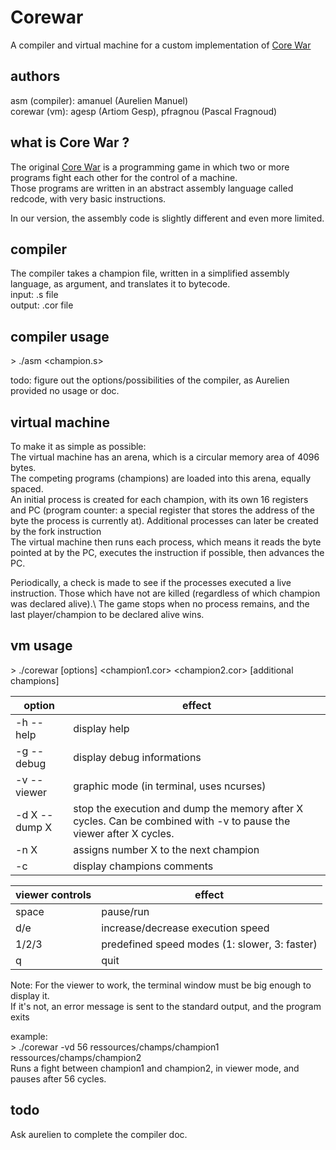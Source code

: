 # Corewar

A compiler and virtual machine for a custom implementation of [Core War](https://en.wikipedia.org/wiki/Core_War)

## authors

asm (compiler): amanuel (Aurelien Manuel)\
corewar (vm): agesp (Artiom Gesp), pfragnou (Pascal Fragnoud)

## what is Core War ?

The original [Core War](https://en.wikipedia.org/wiki/Core_War) is a programming game in which two or more programs fight each other for the control of a machine.\
Those programs are written in an abstract assembly language called redcode, with very basic instructions.

In our version, the assembly code is slightly different and even more limited.

## compiler

The compiler takes a champion file, written in a simplified assembly language, as argument, and translates it to bytecode.\
input: .s file\
output: .cor file

## compiler usage

\> ./asm \<champion.s\>

todo: figure out the options/possibilities of the compiler, as Aurelien provided no usage or doc.

## virtual machine

To make it as simple as possible:\
The virtual machine has an arena, which is a circular memory area of 4096 bytes.\
The competing programs (champions) are loaded into this arena, equally spaced.\
An initial process is created for each champion, with its own 16 registers and PC (program counter: a special register that stores the address of the byte the process is currently at). Additional processes can later be created by the fork instruction\
The virtual machine then runs each process, which means it reads the byte pointed at by the PC, executes the instruction if possible, then advances the PC.

Periodically, a check is made to see if the processes executed a live instruction. Those which have not are killed (regardless of which champion was declared alive).\ 
The game stops when no process remains, and the last player/champion to be declared alive wins.

## vm usage

\> ./corewar [options] \<champion1.cor\> \<champion2.cor\> [additional champions]

|option|effect|
|-|-|
|-h --help| display help|
|-g --debug| display debug informations|
|-v --viewer| graphic mode (in terminal, uses ncurses)|
|-d X --dump X| stop the execution and dump the memory after X cycles. Can be combined with -v to pause the viewer after X cycles.|
|-n X| assigns number X to the next champion|
|-c| display champions comments|

|viewer controls|effect|
|---------------|------|
|space| pause/run|
|d/e| increase/decrease execution speed|
|1/2/3| predefined speed modes (1: slower, 3: faster)|
|q| quit|

Note: For the viewer to work, the terminal window must be big enough to display it.\
If it's not, an error message is sent to the standard output, and the program exits

example:\
\> ./corewar -vd 56 ressources/champs/champion1 ressources/champs/champion2\
Runs a fight between champion1 and champion2, in viewer mode, and pauses after 56 cycles. 

## todo

Ask aurelien to complete the compiler doc.
